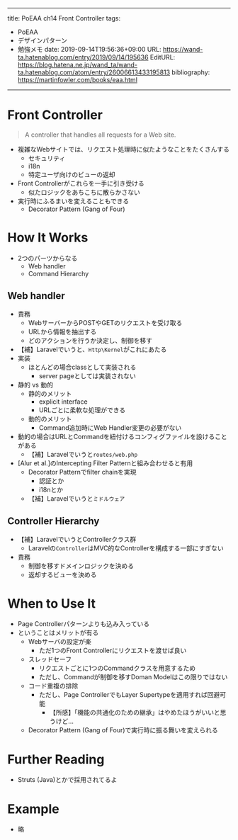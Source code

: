 ---
title: PoEAA ch14 Front Controller
tags:
- PoEAA
- デザインパターン
- 勉強メモ
date: 2019-09-14T19:56:36+09:00
URL: https://wand-ta.hatenablog.com/entry/2019/09/14/195636
EditURL: https://blog.hatena.ne.jp/wand_ta/wand-ta.hatenablog.com/atom/entry/26006613433195813
bibliography: https://martinfowler.com/books/eaa.html
-------------------------------------

# Front Controller

> A controller that handles all requests for a Web site.

- 複雑なWebサイトでは、リクエスト処理時に似たようなことをたくさんする
    - セキュリティ
    - i18n
    - 特定ユーザ向けのビューの返却
- Front Controllerがこれらを一手に引き受ける
    - 似たロジックをあちこちに散らかさない
- 実行時にふるまいを変えることもできる
    - Decorator Pattern (Gang of Four)


# How It Works

- 2つのパーツからなる
    - Web handler
    - Command Hierarchy

## Web handler
        
- 責務
    - WebサーバーからPOSTやGETのリクエストを受け取る
    - URLから情報を抽出する
    - どのアクションを行うか決定し、制御を移す
- 【補】Laravelでいうと、`Http\Kernel`がこれにあたる
- 実装
    - ほとんどの場合classとして実装される
        - server pageとしては実装されない
- 静的 vs 動的
    - 静的のメリット
        - explicit interface
        - URLごとに柔軟な処理ができる
    - 動的のメリット
        - Command追加時にWeb Handler変更の必要がない
- 動的の場合はURLとCommandを紐付けるコンフィグファイルを設けることがある
    - 【補】Laravelでいうと`routes/web.php`
- [Alur et al.]のIntercepting Filter Patternと組み合わせると有用
    - Decorator Patternでfilter chainを実現
        - 認証とか
        - i18nとか
    - 【補】Laravelでいうと`ミドルウェア`

## Controller Hierarchy

- 【補】LaravelでいうとControllerクラス群
    - Laravelの`Controller`はMVC的なControllerを構成する一部にすぎない
- 責務
    - 制御を移すドメインロジックを決める
    - 返却するビューを決める


# When to Use It

- Page Controllerパターンよりも込み入っている
- ということはメリットが有る
    - Webサーバの設定が楽
        - ただ1つのFront Controllerにリクエストを渡せば良い
    - スレッドセーフ
        - リクエストごとに1つのCommandクラスを用意するため
        - ただし、Commandが制御を移すDoman Modelはこの限りではない
    - コード重複の排除
        - ただし、Page ControllerでもLayer Supertypeを適用すれば回避可能
            - 【所感】「機能の共通化のための継承」はやめたほうがいいと思うけど…
    - Decorator Pattern (Gang of Four)で実行時に振る舞いを変えられる


# Further Reading

- Struts (Java)とかで採用されてるよ

# Example

- 略


